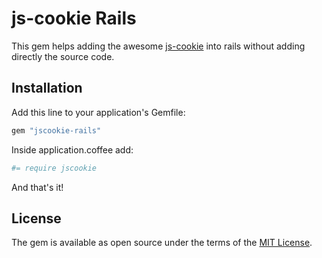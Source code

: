 # js-cookie Rails

This gem helps adding the awesome [js-cookie](https://github.com/js-cookie/js-cookie) into rails without adding directly the source code.

## Installation

Add this line to your application's Gemfile:

```ruby
gem "jscookie-rails"
```

Inside application.coffee add:

```coffee
#= require jscookie
```

And that's it!

## License

The gem is available as open source under the terms of the [MIT License](http://opensource.org/licenses/MIT).

